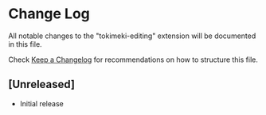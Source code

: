 # Change Log

All notable changes to the "tokimeki-editing" extension will be documented in this file.

Check [Keep a Changelog](http://keepachangelog.com/) for recommendations on how to structure this file.

## [Unreleased]

- Initial release